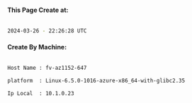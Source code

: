
   
#### This Page Create at:

```bash

2024-03-26 - 22:26:28 UTC

```

#### Create By Machine:

```bash

Host Name : fv-az1152-647

platform  : Linux-6.5.0-1016-azure-x86_64-with-glibc2.35

Ip Local  : 10.1.0.23

```

